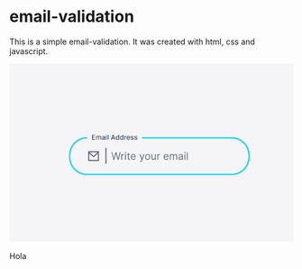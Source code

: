 # email-validation

This is a simple email-validation. It was created with html, css and javascript.

![email addres](./preview.png)

Hola
